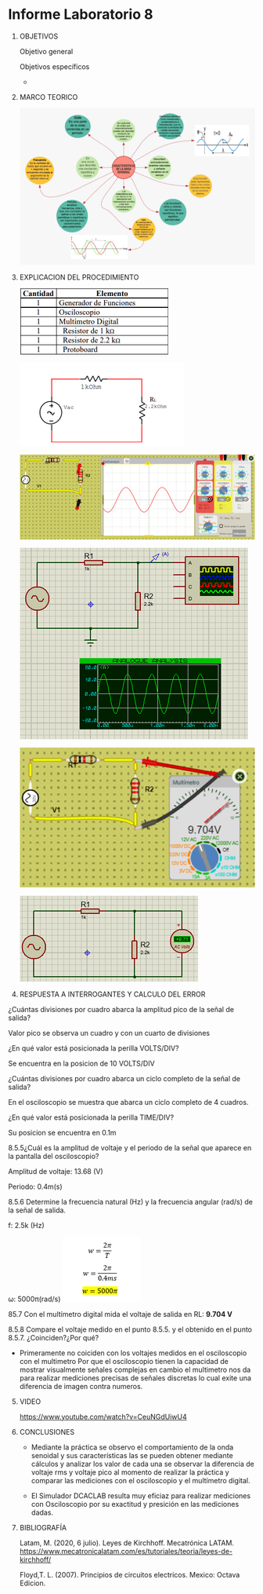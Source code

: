 # Informe Laboratorio 8
1. OBJETIVOS 

   Objetivo general
   

   Objetivos específicos
   
   * 
   
2. MARCO TEORICO

   ![](https://github.com/jlcastro5/Laboratorio-8/blob/1d680b6deaaf4716b069324218879a749a144a2f/labo8.jpeg)
  
3. EXPLICACION DEL PROCEDIMIENTO
   
   ![](https://github.com/jlcastro5/Laboratorio-8/blob/2a7f2e6fff715b3b452438a1d283f60adaf17b71/Elementos.PNG)
   
   ![](https://github.com/jlcastro5/Laboratorio-8/blob/2a7f2e6fff715b3b452438a1d283f60adaf17b71/Circuito%20Esquematico.PNG)
   
   ![](https://github.com/jlcastro5/Laboratorio-8/blob/2a7f2e6fff715b3b452438a1d283f60adaf17b71/Osciloscopio.PNG)
   
   ![](https://github.com/jlcastro5/Laboratorio-8/blob/2a7f2e6fff715b3b452438a1d283f60adaf17b71/Proteus.PNG)
   
   ![](https://github.com/jlcastro5/Laboratorio-8/blob/2a7f2e6fff715b3b452438a1d283f60adaf17b71/Multimetro.PNG)
   
   ![](https://github.com/jlcastro5/Laboratorio-8/blob/2a7f2e6fff715b3b452438a1d283f60adaf17b71/ProteusMultimetro.PNG)
  
 
4. RESPUESTA A INTERROGANTES Y CALCULO DEL ERROR

  ¿Cuántas divisiones por cuadro abarca la amplitud pico de la señal de salida? 
  
  Valor pico se observa un cuadro y con un cuarto de divisiones 

  ¿En qué valor está posicionada la perilla VOLTS/DIV? 
  
  Se encuentra en la posicion de 10 VOLTS/DIV 
  
  ¿Cuántas divisiones por cuadro abarca un ciclo completo de la señal de salida? 
  
  En el osciloscopio se muestra que abarca un ciclo completo de 4 cuadros.

  ¿En qué valor está posicionada la perilla TIME/DIV?
  
  Su posicion se encuentra en 0.1m
  
  8.5.5¿Cuál es la amplitud de voltaje y el periodo de la señal que aparece en la pantalla 
  del osciloscopio?
  
  Amplitud de voltaje: 13.68  (V)
  
  Periodo: 0.4m(s)

  8.5.6 Determine la frecuencia natural (Hz) y la frecuencia angular (rad/s) de la señal de 
  salida.
  
  f: 2.5k (Hz) 
  
  ω: 5000π(rad/s) 
  ![](https://github.com/jlcastro5/Laboratorio-8/blob/1d680b6deaaf4716b069324218879a749a144a2f/angular.PNG)
  
  85.7 Con el multímetro digital mida el voltaje de salida en RL: **9.704 V**
  
  8.5.8 Compare el voltaje medido en el punto 8.5.5. y el obtenido en el punto 8.5.7. 
  ¿Coinciden?¿Por qué? 
  
  * Primeramente no coiciden con los voltajes medidos en el osciloscopio con el multimetro
  Por que el osciloscopio tienen la capacidad de mostrar visualmente señales complejas en 
  cambio el multimetro nos da para realizar mediciones precisas de señales discretas lo cual
  exite una diferencia de imagen contra numeros.
  

5. VIDEO

   https://www.youtube.com/watch?v=CeuNGdUiwU4

6. CONCLUSIONES

     * Mediante la práctica se observo el comportamiento de la onda senoidal y sus características las se pueden obtener mediante cálculos
      y analizar los valor de cada una se observar la diferencia de voltaje rms y voltaje pico al momento de realizar la práctica y comparar 
      las mediciones con el osciloscopio y el multímetro digital.

     * El Simulador DCACLAB resulta muy eficiaz para realizar mediciones con Osciloscopio por su exactitud y presición en las mediciones dadas.

7. BIBLIOGRAFÍA 

   Latam, M. (2020, 6 julio). Leyes de Kirchhoff. Mecatrónica LATAM. https://www.mecatronicalatam.com/es/tutoriales/teoria/leyes-de-kirchhoff/
 
   Floyd,T. L. (2007). Principios de circuitos electricos. Mexico: Octava Edicion.
